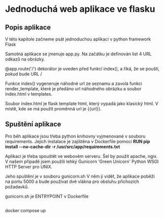 # Jednoduchá web aplikace ve flasku

## Popis aplikace

V této kapitole začneme psát jednoduchou aplikaci v python framework Flask

Samotná aplikace se jmenuje app.py. Na začátku je definován list 4 URL odkazů na obrázky.

@app.route('/') dekorátor je uveden před funkcí index(), a říká, že se pouští, pokud bude URL /

Funkce index() vygeneruje náhodné url ze seznamu a zavolá funkci render_template, které je předáno url náhodného obrázku 
a soubor index.html v templates.

Soubor index.html je flask template html, který vypadá jako klasický html. V místě, kde se má použit proměnná url je {{url}}.

## Spuštění aplikace
Pro běh aplikace jsou třeba python knihovny vyjmenované v souboru requirements. Jejich instalace je zajištěna v Dockerfile pomocí 
**RUN pip install --no-cache-dir -r /usr/src/app/requirements.txt**


Aplikaci je třeba spouštět ve webovém serveru. Šel by použít apache, ngix. V našem případě jsem použili lehký Gunicorn 'Green Unicorn' Python WSGI HTTP Server pro UNIX.

Jeho spuštění je v souboru gunicorn.sh V něm ji vidět, že aplikace poběží na portu 5000 a bude používat dvě vlákna pro obsluhu příchozích požadavků.

gunicorn.sh je ENTRYPOINT v Dockerfile

##
docker compose up 

